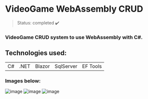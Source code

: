 <h1> VideoGame WebAssembly CRUD</h1>

> Status: completed ✔️
### VideoGame CRUD system to use WebAssembly with C#.
## Technologies used:

<table>
  <tr>
    <td>C#</td>
    <td>.NET</td>
    <td>Blazor</td>
    <td>SqlServer</td>
    <td>EF Tools</td>
  </tr>
</table>


### Images below:

![image](https://github.com/Rafaelse6/videogame-webassembly/assets/64181619/e41e8b4e-438d-49de-899b-55d8c83be12c)
![image](https://github.com/Rafaelse6/videogame-webassembly/assets/64181619/2bccd6c3-a1be-46d4-91f9-e1d9740e7d45)
![image](https://github.com/Rafaelse6/videogame-webassembly/assets/64181619/3c8953f9-0b6d-49e9-a432-6cc2ea50e565)


